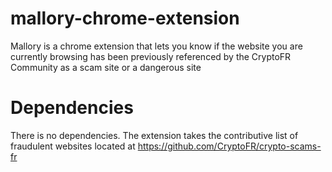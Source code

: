 # mallory-chrome-extension
Mallory is a chrome extension that lets you know if the website you are currently browsing has been previously referenced by the CryptoFR Community as a scam site or a dangerous site

# Dependencies

There is no dependencies. The extension takes the contributive list of fraudulent websites located at https://github.com/CryptoFR/crypto-scams-fr

